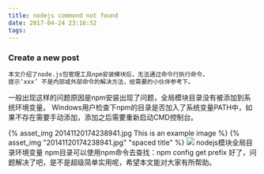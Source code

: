 ```yaml
---
title: nodejs commond not found
date: 2017-04-24 23:16:52
tags:
---
```


### Create a new post

``` bash
本文介绍了node.js包管理工具npm安装模块后，无法通过命令行执行命令，
提示‘xxx’ 不是内部或外部命令的解决方法，给需要的小伙伴参考下。
```


一般出现这样的问题原因是npm安装出现了问题，全局模块目录没有被添加到系统环境变量。
Windows用户检查下npm的目录是否加入了系统变量PATH中，如果不存在需要手动添加，添加之后需要重新启动CMD控制台。

{% asset_img 20141120174238941.jpg This is an example image %}
{% asset_img "20141120174238941.jpg" "spaced title" %}
![](20141120174238941.jpg)
nodejs模块全局目录环境变量
npm目录可以使用npm命令去查找：npm config get prefix
好了，问题解决了吧，是不是超级简单实用呢，希望本文能对大家有所帮助。